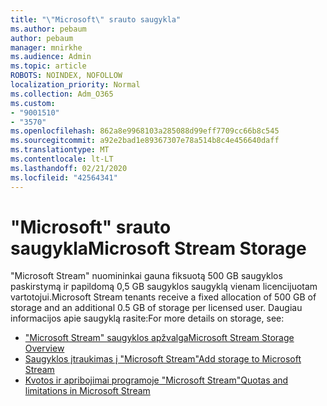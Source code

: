```yaml
---
title: "\"Microsoft\" srauto saugykla"
ms.author: pebaum
author: pebaum
manager: mnirkhe
ms.audience: Admin
ms.topic: article
ROBOTS: NOINDEX, NOFOLLOW
localization_priority: Normal
ms.collection: Adm_O365
ms.custom:
- "9001510"
- "3570"
ms.openlocfilehash: 862a8e9968103a285088d99eff7709cc66b8c545
ms.sourcegitcommit: a92e2bad1e89367307e78a514b8c4e456640daff
ms.translationtype: MT
ms.contentlocale: lt-LT
ms.lasthandoff: 02/21/2020
ms.locfileid: "42564341"
---
```

# <a name="microsoft-stream-storage"></a><span data-ttu-id="61ede-102">"Microsoft" srauto saugykla</span><span class="sxs-lookup"><span data-stu-id="61ede-102">Microsoft Stream Storage</span></span>

<span data-ttu-id="61ede-103">"Microsoft Stream" nuomininkai gauna fiksuotą 500 GB saugyklos paskirstymą ir papildomą 0,5 GB saugyklos saugyklą vienam licencijuotam vartotojui.</span><span class="sxs-lookup"><span data-stu-id="61ede-103">Microsoft Stream tenants receive a fixed allocation of 500 GB of storage and an additional 0.5 GB of storage per licensed user.</span></span>
<span data-ttu-id="61ede-104">Daugiau informacijos apie saugyklą rasite:</span><span class="sxs-lookup"><span data-stu-id="61ede-104">For more details on storage, see:</span></span>

- [<span data-ttu-id="61ede-105">"Microsoft Stream" saugyklos apžvalga</span><span class="sxs-lookup"><span data-stu-id="61ede-105">Microsoft Stream Storage Overview</span></span>](https://docs.microsoft.com/stream/license-overview#storage)
- [<span data-ttu-id="61ede-106">Saugyklos įtraukimas į "Microsoft Stream"</span><span class="sxs-lookup"><span data-stu-id="61ede-106">Add storage to Microsoft Stream</span></span>](https://docs.microsoft.com/stream/storage-add-on)
- [<span data-ttu-id="61ede-107">Kvotos ir apribojimai programoje "Microsoft Stream"</span><span class="sxs-lookup"><span data-stu-id="61ede-107">Quotas and limitations in Microsoft Stream</span></span>](https://docs.microsoft.com/stream/quotas-and-limitations)
